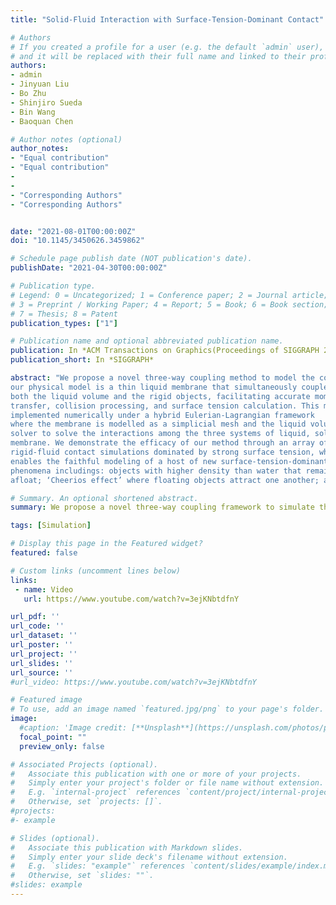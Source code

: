 ```yaml
---
title: "Solid-Fluid Interaction with Surface-Tension-Dominant Contact"

# Authors
# If you created a profile for a user (e.g. the default `admin` user), write the username (folder name) here 
# and it will be replaced with their full name and linked to their profile.
authors:
- admin
- Jinyuan Liu
- Bo Zhu
- Shinjiro Sueda
- Bin Wang
- Baoquan Chen

# Author notes (optional)
author_notes:
- "Equal contribution"
- "Equal contribution"
-
-
- "Corresponding Authors"
- "Corresponding Authors"


date: "2021-08-01T00:00:00Z"
doi: "10.1145/3450626.3459862"

# Schedule page publish date (NOT publication's date).
publishDate: "2021-04-30T00:00:00Z"

# Publication type.
# Legend: 0 = Uncategorized; 1 = Conference paper; 2 = Journal article;
# 3 = Preprint / Working Paper; 4 = Report; 5 = Book; 6 = Book section;
# 7 = Thesis; 8 = Patent
publication_types: ["1"]

# Publication name and optional abbreviated publication name.
publication: In *ACM Transactions on Graphics(Proceedings of SIGGRAPH 2021)*
publication_short: In *SIGGRAPH*

abstract: "We propose a novel three-way coupling method to model the contact interaction between solid and fluid driven by strong surface tension. At the heart of
our physical model is a thin liquid membrane that simultaneously couples to
both the liquid volume and the rigid objects, facilitating accurate momentum
transfer, collision processing, and surface tension calculation. This model is
implemented numerically under a hybrid Eulerian-Lagrangian framework
where the membrane is modelled as a simplicial mesh and the liquid volume is simulated on a background Cartesian grid. We devise a monolithic
solver to solve the interactions among the three systems of liquid, solid, and
membrane. We demonstrate the efficacy of our method through an array of
rigid-fluid contact simulations dominated by strong surface tension, which
enables the faithful modeling of a host of new surface-tension-dominant
phenomena includings: objects with higher density than water that remains
afloat; ‘Cheerios effect’ where floating objects attract one another; and surface tension weakening effect caused by surface-active constituents."

# Summary. An optional shortened abstract.
summary: We propose a novel three-way coupling framework to simulate the surface-tension-dominant contact between rigid and fluid, which uses a Lagrangian surface membrane to handle the interactions between solids and fluid.

tags: [Simulation]

# Display this page in the Featured widget?
featured: false

# Custom links (uncomment lines below)
links:
 - name: Video
   url: https://www.youtube.com/watch?v=3ejKNbtdfnY

url_pdf: ''
url_code: ''
url_dataset: ''
url_poster: ''
url_project: ''
url_slides: ''
url_source: ''
#url_video: https://www.youtube.com/watch?v=3ejKNbtdfnY

# Featured image
# To use, add an image named `featured.jpg/png` to your page's folder. 
image:
  #caption: 'Image credit: [**Unsplash**](https://unsplash.com/photos/pLCdAaMFLTE)'
  focal_point: ""
  preview_only: false

# Associated Projects (optional).
#   Associate this publication with one or more of your projects.
#   Simply enter your project's folder or file name without extension.
#   E.g. `internal-project` references `content/project/internal-project/index.md`.
#   Otherwise, set `projects: []`.
#projects:
#- example

# Slides (optional).
#   Associate this publication with Markdown slides.
#   Simply enter your slide deck's filename without extension.
#   E.g. `slides: "example"` references `content/slides/example/index.md`.
#   Otherwise, set `slides: ""`.
#slides: example
---
```

